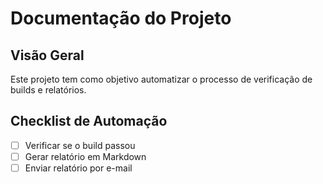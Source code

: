 # Documentação do Projeto

## Visão Geral
Este projeto tem como objetivo automatizar o processo de verificação de builds e relatórios.

## Checklist de Automação
- [ ] Verificar se o build passou
- [ ] Gerar relatório em Markdown
- [ ] Enviar relatório por e-mail
